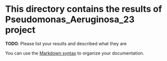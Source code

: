 # This directory contains the results of Pseudomonas_Aeruginosa_23 project

**TODO**: Please list your results and described what they are

You can use the [Markdown syntax](https://www.markdownguide.org/basic-syntax/)  to organize your documentation.
